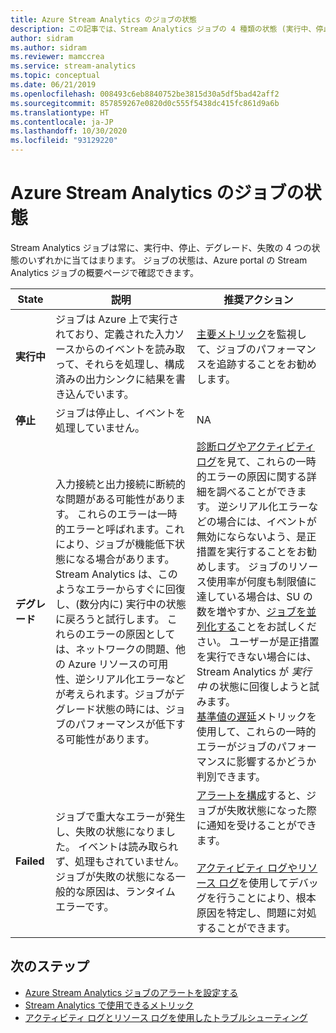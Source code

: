 ```yaml
---
title: Azure Stream Analytics のジョブの状態
description: この記事では、Stream Analytics ジョブの 4 種類の状態 (実行中、停止、デグレード、失敗) について説明します。
author: sidram
ms.author: sidram
ms.reviewer: mamccrea
ms.service: stream-analytics
ms.topic: conceptual
ms.date: 06/21/2019
ms.openlocfilehash: 008493c6eb8840752be3815d30a5df5bad42aff2
ms.sourcegitcommit: 857859267e0820d0c555f5438dc415fc861d9a6b
ms.translationtype: HT
ms.contentlocale: ja-JP
ms.lasthandoff: 10/30/2020
ms.locfileid: "93129220"
---
```

# <a name="azure-stream-analytics-job-states"></a>Azure Stream Analytics のジョブの状態

Stream Analytics ジョブは常に、実行中、停止、デグレード、失敗の 4 つの状態のいずれかに当てはまります。 ジョブの状態は、Azure portal の Stream Analytics ジョブの概要ページで確認できます。 

| State | 説明 | 推奨アクション |
| --- | --- | --- |
| **実行中** | ジョブは Azure 上で実行されており、定義された入力ソースからのイベントを読み取って、それらを処理し、構成済みの出力シンクに結果を書き込んでいます。 | [主要メトリック](./stream-analytics-set-up-alerts.md#scenarios-to-monitor)を監視して、ジョブのパフォーマンスを追跡することをお勧めします。 |
| **停止** | ジョブは停止し、イベントを処理していません。 | NA | 
| **デグレード** | 入力接続と出力接続に断続的な問題がある可能性があります。 これらのエラーは一時的エラーと呼ばれます。これにより、ジョブが機能低下状態になる場合があります。 Stream Analytics は、このようなエラーからすぐに回復し、(数分内に) 実行中の状態に戻ろうと試行します。 これらのエラーの原因としては、ネットワークの問題、他の Azure リソースの可用性、逆シリアル化エラーなどが考えられます。ジョブがデグレード状態の時には、ジョブのパフォーマンスが低下する可能性があります。| [診断ログやアクティビティ ログ](./stream-analytics-job-diagnostic-logs.md#debugging-using-activity-logs)を見て、これらの一時的エラーの原因に関する詳細を調べることができます。 逆シリアル化エラーなどの場合には、イベントが無効にならないよう、是正措置を実行することをお勧めします。 ジョブのリソース使用率が何度も制限値に達している場合は、SU の数を増やすか、[ジョブを並列化する](./stream-analytics-parallelization.md)ことをお試しください。 ユーザーが是正措置を実行できない場合には、Stream Analytics が *実行中* の状態に回復しようと試みます。 <br> [基準値の遅延](./stream-analytics-set-up-alerts.md#scenarios-to-monitor)メトリックを使用して、これらの一時的エラーがジョブのパフォーマンスに影響するかどうか判別できます。|
| **Failed** | ジョブで重大なエラーが発生し、失敗の状態になりました。 イベントは読み取られず、処理もされていません。 ジョブが失敗の状態になる一般的な原因は、ランタイム エラーです。 | [アラートを構成](./stream-analytics-set-up-alerts.md#set-up-alerts-in-the-azure-portal)すると、ジョブが失敗状態になった際に通知を受けることができます。 <br> <br>[アクティビティ ログやリソース ログ](./stream-analytics-job-diagnostic-logs.md#debugging-using-activity-logs)を使用してデバッグを行うことにより、根本原因を特定し、問題に対処することができます。|

## <a name="next-steps"></a>次のステップ
* [Azure Stream Analytics ジョブのアラートを設定する](stream-analytics-set-up-alerts.md)
* [Stream Analytics で使用できるメトリック](./stream-analytics-monitoring.md#metrics-available-for-stream-analytics)
* [アクティビティ ログとリソース ログを使用したトラブルシューティング](./stream-analytics-job-diagnostic-logs.md)